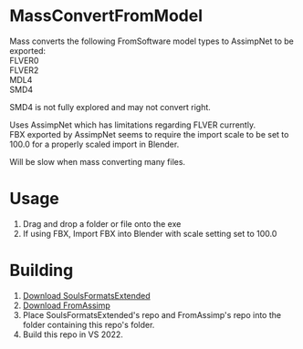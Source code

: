 # MassConvertFromModel
Mass converts the following FromSoftware model types to AssimpNet to be exported:  
FLVER0  
FLVER2  
MDL4  
SMD4  

SMD4 is not fully explored and may not convert right.  

Uses AssimpNet which has limitations regarding FLVER currently.  
FBX exported by AssimpNet seems to require the import scale to be set to 100.0 for a properly scaled import in Blender.  

Will be slow when mass converting many files.  

# Usage
1. Drag and drop a folder or file onto the exe  
2. If using FBX, Import FBX into Blender with scale setting set to 100.0  

# Building
1. [Download SoulsFormatsExtended][0]  
1. [Download FromAssimp][1]  
2. Place SoulsFormatsExtended's repo and FromAssimp's repo into the folder containing this repo's folder.  
3. Build this repo in VS 2022.

[0]: https://www.github.com/WarpZephyr/SoulsFormatsExtended
[1]: https://www.github.com/WarpZephyr/FromAssimp